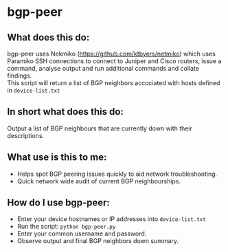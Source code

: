 # bgp-peer

## What does this do:
bgp-peer uses Nekmiko (https://github.com/ktbyers/netmiko) which uses Paramiko SSH connections
to connect to Juniper and Cisco routers, issue a command, analyse output and run additional commands and collate findings.<br>
This script will return a list of BGP neighbors accociated with hosts defined in `device-list.txt` 

## In short what does this do:
Output a list of BGP neighbours that are currently down with their descriptions.

## What use is this to me:
- Helps spot BGP peering issues quickly to aid network troubleshooting.
- Quick network wide audit of current BGP neighbourships.

## How do I use bgp-peer:
- Enter your device hostnames or IP addresses into `device-list.txt`
- Run the script: `python bgp-peer.py`
- Enter your common username and password.
- Observe output and final BGP neighbors down summary.
